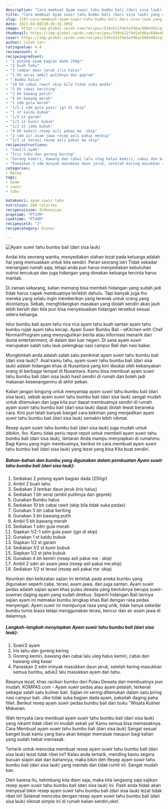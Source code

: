 ```yaml
---
description: "Cara membuat Ayam suwir tahu bumbu bali (dari sisa lauk) yang enak Untuk Jualan"
title: "Cara membuat Ayam suwir tahu bumbu bali (dari sisa lauk) yang enak Untuk Jualan"
slug: 1187-cara-membuat-ayam-suwir-tahu-bumbu-bali-dari-sisa-lauk-yang-enak-untuk-jualan
date: 2021-03-08T20:45:33.399Z
image: https://img-global.cpcdn.com/recipes/539c612f4e5afd6a/680x482cq70/ayam-suwir-tahu-bumbu-bali-dari-sisa-lauk-foto-resep-utama.jpg
thumbnail: https://img-global.cpcdn.com/recipes/539c612f4e5afd6a/680x482cq70/ayam-suwir-tahu-bumbu-bali-dari-sisa-lauk-foto-resep-utama.jpg
cover: https://img-global.cpcdn.com/recipes/539c612f4e5afd6a/680x482cq70/ayam-suwir-tahu-bumbu-bali-dari-sisa-lauk-foto-resep-utama.jpg
author: Caleb Carr
ratingvalue: 4.4
reviewcount: 8
recipeingredient:
- "2 potong ayam bagian dada 250gr"
- "2 buah tahu"
- "3 lembar daun jeruk iris halus"
- "1 bh serai ambil putihnya dan geprek"
- " Bumbu halus"
- "10 bh cabai rawit skip bila tidak suka pedas"
- "5 bh cabai keriting"
- "3 bh bawang putih"
- "5 bh bawang merah"
- "1 sdm gula merah"
- "1/2-1 sdm gula pasir jgn di skip"
- "1 st kaldu bubuk"
- "1/2 st garam"
- "1/2 st kunir bubuk"
- "1/2 st jahe bubuk"
- "4 bh kemiri resep asli pakai me  skip"
- "2 sdm air asam jawa resep asli pakai meskip"
- "1/2 st terasi resep asli pakai me skip"
recipeinstructions:
- "Suwir2 ayam"
- "Iris tahu dan goreng kering"
- "Goreng kemiri, bawang dan cabai lalu uleg halus kemiri, cabai dan bawang uleg kasar"
- "Panaskan 3 sdm minyak masukkan daun jeruk, setelah kering masukkan semua bumbu, aduk2 lalu masukkan ayam dan tahu."
categories:
- Resep
tags:
- ayam
- suwir
- tahu

katakunci: ayam suwir tahu 
nutrition: 168 calories
recipecuisine: Indonesian
preptime: "PT37M"
cooktime: "PT40M"
recipeyield: "2"
recipecategory: Dinner

---
```



![Ayam suwir tahu bumbu bali (dari sisa lauk)](https://img-global.cpcdn.com/recipes/539c612f4e5afd6a/680x482cq70/ayam-suwir-tahu-bumbu-bali-dari-sisa-lauk-foto-resep-utama.jpg)

Andai kita seorang wanita, menyediakan olahan lezat pada keluarga adalah hal yang memuaskan untuk kita sendiri. Peran seorang istri Tidak sekadar menangani rumah saja, tetapi anda pun harus menyediakan kebutuhan nutrisi tercukupi dan juga hidangan yang dimakan keluarga tercinta harus mantab.

Di zaman  sekarang, kalian memang bisa membeli hidangan yang sudah jadi tidak harus capek membuatnya terlebih dahulu. Tapi banyak juga lho mereka yang selalu ingin memberikan yang terenak untuk orang yang dicintainya. Sebab, menghidangkan masakan yang diolah sendiri akan jauh lebih bersih dan kita pun bisa menyesuaikan hidangan tersebut sesuai selera keluarga. 

telur bumbu bali ayam tahu rica rica ayam tahu kuah santan ayam tahu bumbu rujak ayam tahu kecap. Ayam Suwir Bumbu Bali - eKitchen with Chef NormanProgram yang menyuguhkan berita atau informasi menarik dari dunia entertainment, di dalam dan luar negeri. Di sana ayam suwir merupakan salah satu lauk pelengkap nasi campur Bali dan nasi bakar.

Mungkinkah anda adalah salah satu penikmat ayam suwir tahu bumbu bali (dari sisa lauk)?. Asal kamu tahu, ayam suwir tahu bumbu bali (dari sisa lauk) adalah hidangan khas di Nusantara yang kini disukai oleh kebanyakan orang di berbagai tempat di Nusantara. Kamu bisa membuat ayam suwir tahu bumbu bali (dari sisa lauk) hasil sendiri di rumah dan boleh jadi makanan kesenanganmu di akhir pekan.

Kalian jangan bingung untuk menyantap ayam suwir tahu bumbu bali (dari sisa lauk), sebab ayam suwir tahu bumbu bali (dari sisa lauk) sangat mudah untuk ditemukan dan juga kita pun dapat membuatnya sendiri di rumah. ayam suwir tahu bumbu bali (dari sisa lauk) dapat diolah lewat beraneka cara. Kini pun telah banyak banget cara kekinian yang menjadikan ayam suwir tahu bumbu bali (dari sisa lauk) semakin lebih nikmat.

Resep ayam suwir tahu bumbu bali (dari sisa lauk) juga mudah untuk dibikin, lho. Kamu tidak perlu repot-repot untuk membeli ayam suwir tahu bumbu bali (dari sisa lauk), lantaran Anda mampu menyiapkan di rumahmu. Bagi Kamu yang ingin membuatnya, berikut ini cara membuat ayam suwir tahu bumbu bali (dari sisa lauk) yang lezat yang bisa Kita buat sendiri.

<!--inarticleads1-->

##### Bahan-bahan dan bumbu yang digunakan dalam pembuatan Ayam suwir tahu bumbu bali (dari sisa lauk):

1. Sediakan 2 potong ayam bagian dada (250gr)
1. Ambil 2 buah tahu
1. Sediakan 3 lembar daun jeruk (iris halus)
1. Sediakan 1 bh serai (ambil putihnya dan geprek)
1. Gunakan  Bumbu halus
1. Sediakan 10 bh cabai rawit (skip bila tidak suka pedas)
1. Gunakan 5 bh cabai keriting
1. Gunakan 3 bh bawang putih
1. Ambil 5 bh bawang merah
1. Sediakan 1 sdm gula merah
1. Siapkan 1/2-1 sdm gula pasir (jgn di skip)
1. Gunakan 1 st kaldu bubuk
1. Siapkan 1/2 st garam
1. Sediakan 1/2 st kunir bubuk
1. Siapkan 1/2 st jahe bubuk
1. Gunakan 4 bh kemiri (resep asli pakai me : skip)
1. Ambil 2 sdm air asam jawa (resep asli pakai me:skip)
1. Sediakan 1/2 st terasi (resep asli pakai me :skip)


Keunikan dan kelezatan sajian ini terletak pada aneka bumbu yang digunakan seperti cabe, terasi, asam jawa, dan juga santan. Ayam suwir pedas adalah sajian ayam khas pulau dewata yang bentuknya berupa suwir-suwiran daging ayam yang sudah direbus. Seperti hidangan Bali lainnya sajian ayam ini memakai bumbu lengkap khas Bali dengan rasa pedas menyengat. Ayam suwir ini mempunyai rasa yang unik, tidak hanya sekedar bumbu tumis biasa tetapi menggunakan terasi, kencur dan air asam jawa di dalamnya. 

<!--inarticleads2-->

##### Langkah-langkah menyiapkan Ayam suwir tahu bumbu bali (dari sisa lauk):

1. Suwir2 ayam
1. Iris tahu dan goreng kering
1. Goreng kemiri, bawang dan cabai lalu uleg halus kemiri, cabai dan bawang uleg kasar
1. Panaskan 3 sdm minyak masukkan daun jeruk, setelah kering masukkan semua bumbu, aduk2 lalu masukkan ayam dan tahu.


Rasanya lezat, khas racikan bumbu dari Pulau Dewata dan membuatnya pun mudah. KOMPAS.com - Ayam suwir pedas atau ayam pelalah, terkenal sebagai salah satu kuliner bali. Sajian ini sering ditemukan dalam satu piring nasi campur bali. Jika tidak suka bagian dada ayam, pakailah daging paha fillet. Berikut resep ayam suwir pedas bumbu bali dari buku &#34;Wisata Kuliner Makanan. 

Wah ternyata cara membuat ayam suwir tahu bumbu bali (dari sisa lauk) yang nikamt tidak ribet ini mudah sekali ya! Kamu semua bisa memasaknya. Cara Membuat ayam suwir tahu bumbu bali (dari sisa lauk) Sangat sesuai banget buat kamu yang baru akan belajar memasak maupun bagi kalian yang sudah hebat memasak.

Tertarik untuk mencoba membuat resep ayam suwir tahu bumbu bali (dari sisa lauk) lezat tidak ribet ini? Kalau anda tertarik, mending kamu segera buruan siapin alat dan bahannya, maka bikin deh Resep ayam suwir tahu bumbu bali (dari sisa lauk) yang mantab dan tidak rumit ini. Sangat mudah kan. 

Oleh karena itu, ketimbang kita diam saja, maka kita langsung saja sajikan resep ayam suwir tahu bumbu bali (dari sisa lauk) ini. Pasti anda tiidak akan menyesal bikin resep ayam suwir tahu bumbu bali (dari sisa lauk) lezat tidak ribet ini! Selamat mencoba dengan resep ayam suwir tahu bumbu bali (dari sisa lauk) nikmat simple ini di rumah kalian sendiri,oke!.

